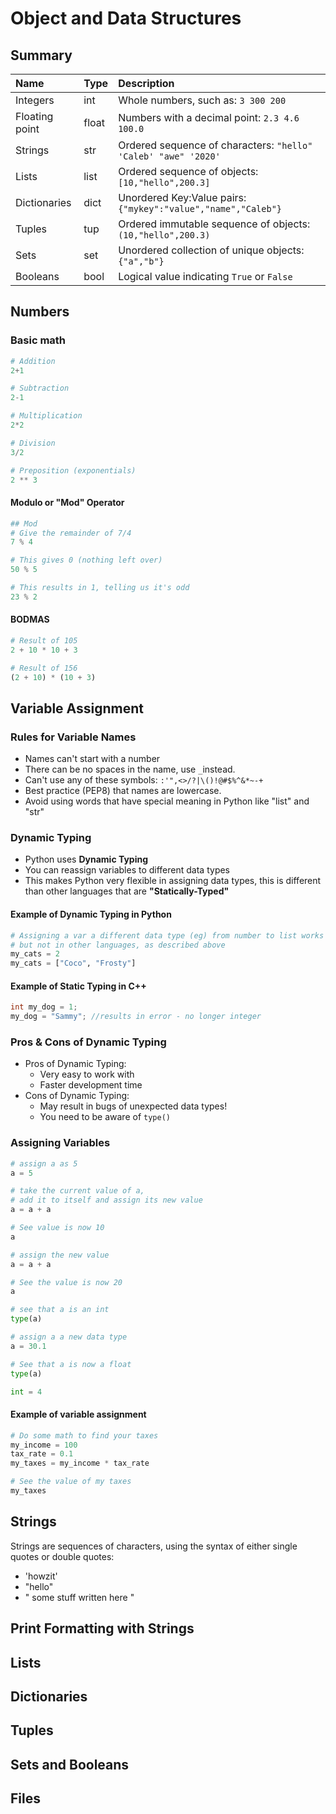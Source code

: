 # Object and Data Structures

## Summary

| Name | Type | Description |
| :--- | :--- | :--- |
| Integers | int | Whole numbers, such as: `3 300 200` |
| Floating point | float | Numbers with a decimal point: `2.3 4.6 100.0` |
| Strings | str | Ordered sequence of characters: `"hello" 'Caleb' "awe" '2020'` |
| Lists | list | Ordered sequence of objects: `[10,"hello",200.3]` |
| Dictionaries | dict | Unordered Key:Value pairs: `{"mykey":"value","name","Caleb"}` |
| Tuples | tup | Ordered immutable sequence of objects: `(10,"hello",200.3)` |
| Sets | set | Unordered collection of unique objects: `{"a","b"}` |
| Booleans | bool | Logical value indicating `True` or `False` |

## Numbers

### Basic math

```python
# Addition
2+1

# Subtraction
2-1

# Multiplication
2*2

# Division
3/2

# Preposition (exponentials)
2 ** 3
```

#### Modulo or "Mod" Operator

```python
## Mod
# Give the remainder of 7/4
7 % 4

# This gives 0 (nothing left over)
50 % 5

# This results in 1, telling us it's odd
23 % 2
```

#### BODMAS

```python
# Result of 105
2 + 10 * 10 + 3

# Result of 156
(2 + 10) * (10 + 3)
```

## Variable Assignment

### Rules for Variable Names

* Names can't start with a number
* There can be no spaces in the name, use `_`instead.
* Can't use any of these symbols: `:'",<>/?|\()!@#$%^&*~-+`
* Best practice \(PEP8\) that names are lowercase.
* Avoid using words that have special meaning in Python like "list" and "str"

### Dynamic Typing

* Python uses **Dynamic Typing**
* You can reassign variables to different data types
* This makes Python very flexible in assigning data types, this is different than other languages that are **"Statically-Typed"**

#### **Example of Dynamic Typing in Python**

```python
# Assigning a var a different data type (eg) from number to list works in Python,
# but not in other languages, as described above
my_cats = 2
my_cats = ["Coco", "Frosty"]
```

#### Example of Static Typing in C++

```cpp
int my_dog = 1;
my_dog = "Sammy"; //results in error - no longer integer
```

### Pros & Cons of Dynamic Typing

* Pros of Dynamic Typing:
  * Very easy to work with
  * Faster development time
* Cons of Dynamic Typing:
  * May result in bugs of unexpected data types!
  * You need to be aware of `type()`

### Assigning Variables

```python
# assign a as 5
a = 5

# take the current value of a,
# add it to itself and assign its new value
a = a + a

# See value is now 10
a

# assign the new value
a = a + a

# See the value is now 20
a

# see that a is an int
type(a)

# assign a a new data type
a = 30.1

# See that a is now a float
type(a)

int = 4
```

#### Example of variable assignment

```python
# Do some math to find your taxes
my_income = 100
tax_rate = 0.1
my_taxes = my_income * tax_rate

# See the value of my taxes
my_taxes
```

## Strings

Strings are sequences of characters, using the syntax of either single quotes or double quotes:

* 'howzit'
* "hello"
* " some stuff written here "



## Print Formatting with Strings

## Lists

## Dictionaries

## Tuples

## Sets and Booleans

## Files



